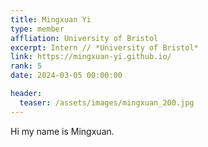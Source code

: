 ```yaml
---
title: Mingxuan Yi
type: member
affliation: University of Bristol
excerpt: Intern // *University of Bristol*
link: https://mingxuan-yi.github.io/
rank: 5
date: 2024-03-05 00:00:00

header:
  teaser: /assets/images/mingxuan_200.jpg
---
```


Hi my name is Mingxuan.